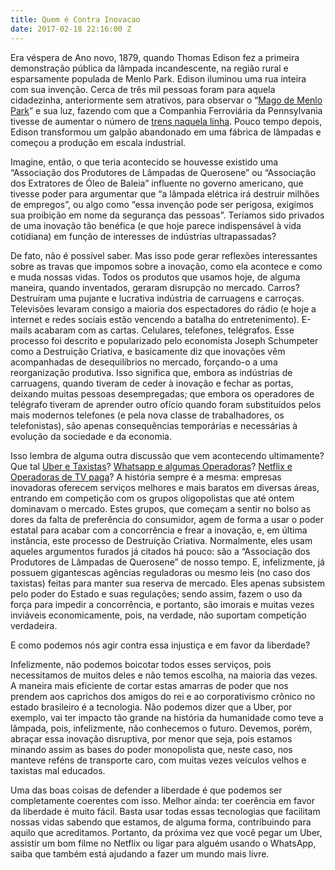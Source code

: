 ```yaml
---
title: Quem é Contra Inovacao
date: 2017-02-18 22:16:00 Z
---
```


Era véspera de Ano novo, 1879, quando Thomas Edison fez a primeira demonstração pública da lâmpada incandescente, na região rural e esparsamente populada de Menlo Park. Edison iluminou uma rua inteira com sua invenção. Cerca de três mil pessoas foram para aquela cidadezinha, anteriormente sem atrativos, para observar o “[Mago de Menlo Park](http://www.menloparkmuseum.org/history/thomas-edison-and-menlo-park/ "Mago de Menlo Park")” e sua luz, fazendo com que a Companhia Ferroviária da Pennsylvania tivesse de aumentar o número de [trens naquela linha](http://www.history.com/this-day-in-history/edison-demonstrates-incandescent-light "trens naquela linha"). Pouco tempo depois, Edison transformou um galpão abandonado em uma fábrica de lâmpadas e começou a produção em escala industrial.

Imagine, então, o que teria acontecido se houvesse existido uma “Associação dos Produtores de Lâmpadas de Querosene” ou “Associação dos Extratores de Óleo de Baleia” influente no governo americano, que tivesse poder para argumentar que “a lâmpada elétrica irá destruir milhões de empregos”, ou algo como “essa invenção pode ser perigosa, exigimos sua proibição em nome da segurança das pessoas”. Teríamos sido privados de uma inovação tão benéfica (e que hoje parece indispensável à vida cotidiana) em função de interesses de indústrias ultrapassadas?

De fato, não é possível saber. Mas isso pode gerar reflexões interessantes sobre as travas que impomos sobre a inovação, como ela acontece e como e muda nossas vidas.
Todos os produtos que usamos hoje, de alguma maneira, quando inventados, geraram disrupção no mercado. Carros? Destruíram uma pujante e lucrativa indústria de carruagens e carroças. Televisões levaram consigo a maioria dos espectadores do rádio (e hoje a internet e redes sociais estão vencendo a batalha do entretenimento). E-mails acabaram com as cartas. Celulares, telefones, telégrafos. Esse processo foi descrito e popularizado pelo economista Joseph Schumpeter como a Destruição Criativa, e basicamente diz que inovações vêm acompanhadas de desequilíbrios no mercado, forçando-o a uma reorganização produtiva. Isso significa que, embora as indústrias de carruagens, quando tiveram de ceder à inovação e fechar as portas, deixando muitas pessoas desempregadas; que embora os operadores de telégrafo tiveram de aprender outro ofício quando foram substituídos pelos mais modernos telefones (e pela nova classe de trabalhadores, os telefonistas), são apenas consequências temporárias e necessárias à evolução da sociedade e da economia.

Isso lembra de alguma outra discussão que vem acontecendo ultimamente? Que tal [Uber e Taxistas](http://g1.globo.com/sao-paulo/noticia/2015/10/com-lei-que-proibe-uber-taxistas-aumentam-vitorias-na-gestao-haddad.html "Uber e Taxistas")? [Whatsapp e algumas Operadoras](http://g1.globo.com/tecnologia/noticia/2015/08/operadoras-moveis-no-brasil-preparam-peticao-contra-whatsapp.html "Whatsapp e algumas Operadoras")? [Netflix e Operadoras de TV paga](http://gizmodo.uol.com.br/netflix-marco-regulatorio/ "Netflix e Operadoras de TV paga")? A história sempre é a mesma: empresas inovadoras oferecem serviços melhores e mais baratos em diversas áreas, entrando em competição com os grupos oligopolistas que até ontem dominavam o mercado. Estes grupos, que começam a sentir no bolso as dores da falta de preferência do consumidor, agem de forma a usar o poder estatal para acabar com a concorrência e frear a inovação, e, em última instância, este processo de Destruição Criativa. Normalmente, eles usam aqueles argumentos furados já citados há pouco: são a “Associação dos Produtores de Lâmpadas de Querosene” de nosso tempo. E, infelizmente, já possuem gigantescas agências reguladoras ou mesmo leis (no caso dos taxistas) feitas para manter sua reserva de mercado. Eles apenas subsistem pelo poder do Estado e suas regulações; sendo assim, fazem o uso da força para impedir a concorrência, e portanto, são imorais e muitas vezes inviáveis economicamente, pois, na verdade, não suportam competição verdadeira.

E como podemos nós agir contra essa injustiça e em favor da liberdade?

Infelizmente, não podemos boicotar todos esses serviços, pois necessitamos de muitos deles e não temos escolha, na maioria das vezes. A maneira mais eficiente de cortar estas amarras de poder que nos prendem aos caprichos dos amigos do rei e ao corporativismo crônico no estado brasileiro é a tecnologia. Não podemos dizer que a Uber, por exemplo, vai ter impacto tão grande na história da humanidade como teve a lâmpada, pois, infelizmente, não conhecemos o futuro. Devemos, porém, abraçar essa inovação disruptiva, por menor que seja, pois estamos minando assim as bases do poder monopolista que, neste caso, nos manteve reféns de transporte caro, com muitas vezes veículos velhos e taxistas mal educados.

Uma das boas coisas de defender a liberdade é que podemos ser completamente coerentes com isso. Melhor ainda: ter coerência em favor da liberdade é muito fácil. Basta usar todas essas tecnologias que facilitam nossas vidas sabendo que estamos, de alguma forma, contribuindo para aquilo que acreditamos. Portanto, da próxima vez que você pegar um Uber, assistir um bom filme no Netflix ou ligar para alguém usando o WhatsApp, saiba que também está ajudando a fazer um mundo mais livre.
